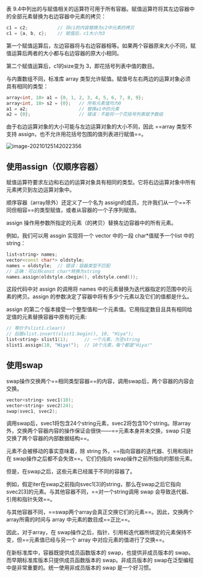 表 9.4中列出的与赋值相关的运算符可用于所有容器。赋值运算符将其左边容器中的全部元素替换为右边容器中元素的拷贝：

```c++
c1 = c2;           // 将c1的内容替换为c2中元素的拷贝
c1 = {a, b, c};    // 赋值后，c1大小为3
```

第一个赋值运算后，左边容器将与右边容器相等。如果两个容器原来大小不同，赋值运算后两者的大小都与右边容器的原大小相同。

第二个赋值运算后，c1的size变为 3，即花括号列表中值的数目。

与内置数组不同，标准库 array 类型允许赋值。赋值号左右两边的运算对象必须具有相同的类型：

```c++
array<int, 10> a1 = {0, 1, 2, 3, 4, 5, 6, 7, 8, 9};
array<int, 10> s2 = {0};   // 所有元素值均为0
a1 = a2;	               // 替换a1中的元素
a2 = {0};                  // 错误：不能将一个花括号列表赋予数组
```

由于右边运算对象的大小可能与左边运算对象的大小不同，因此 ==array 类型不支持 assign，也不允许用花括号包围的值列表进行赋值==。

![image-20210125142022356](https://cdn.jsdelivr.net/gh/lihe/Pic/img/20210125142022.png)

## 使用assign（仅顺序容器）

赋值运算符要求左边和右边的运算对象具有相同的类型。它将右边运算对象中所有元素拷贝到左边运算对象中。

顺序容器（array除外）还定义了一个名为 assign的成员，允许我们从一个==不同但相容==的类型赋值，或者从容器的一个子序列赋值。

assign 操作用参数所指定的元素（的拷贝）替换左边容器中的所有元素。

例如，我们可以用 assgin 实现将一个 vector 中的一段 char*值赋予一个list 中的 string：

```c++
list<string> names;
vector<const char*> oldstyle;
names = oldstyle;  // 错误：容器类型不匹配
// 正确：可以将const char*转换为string
names.assign(oldstyle.cbegin(), oldstyle.cend());
```

这段代码中对 assign 的调用将 names 中的元素替换为迭代器指定的范围中的元素的拷贝。assign 的参数决定了容器中将有多少个元素以及它们的值都是什么。

assign 的第二个版本接受一个整型值和一个元素值。它用指定数目且具有相同给定值的元素替换容器中原有的元素:

```c++
// 等价于slist1.clear()
// 后跟slist.insert(slist1.begin(), 10, "Hiya");
list<string> slist1(1);      // 一个元素，为空string
slist1.assign(10, "Hiya!");  // 10个元素，每个都是"Hiya!"
```

## 使用swap

swap操作交换两个==相同类型容器==的内容，调用swap后，两个容器的内容会交换。

```c++
vector<string> svec1(10);
vector<string> svec2(24);
swap(svec1, svec2);
```

调用swap后，svec1将包含24个string元素，svec2将包含10个string。除array外，交换两个容器内容的操作保证会很快——==元素本身并未交换，swap 只是交换了两个容器的内部数据结构==。

元素不会被移动的事实意味着，除 string 外，==指向容器的迭代器、引用和指针在 swap操作之后都不会失效==。它们仍指向 swap操作之前所指向的那些元素。

但是，在swap之后，这些元素已经属于不同的容器了。

例如，假定iter在swap之前指向svec1[3]的string，那么在swap之后它指向svec2[3]的元素。与其他容器不同，==对一个string调用 swap 会导致迭代器、引用和指针失效==。

与其他容器不同，==swap两个array会真正交换它们的元素==。因此，交换两个array所需的时间与 array 中元素的数目成==正比==。

因此，对于array，在 swap操作之后，指针、引用和迭代器所绑定的元素保持不变，但==元素值已经与另一个 array 中对应元素的值进行了交换==。

在新标准库中，容器既提供成员函数版本的 swap，也提供非成员版本的 swap。而早期标准库版本只提供成员函数版本的 swap。非成员版本的 swap在泛型编程中是非常重要的。统一使用非成员版本的 swap 是一个好习惯。